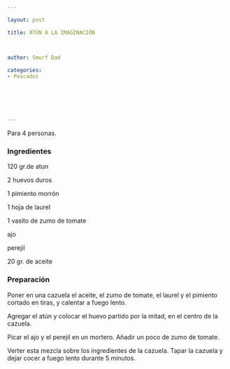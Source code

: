 ```yaml
---

layout: post

title: ATÚN A LA IMAGINACIÓN



author: Smurf Dad

categories:
- Pescados






---
```


Para 4 personas.

<h3>Ingredientes</h3>

120 gr.de atun

2 huevos duros

1 pimiento morrón

1 hoja de laurel

1 vasito de zumo de tomate

ajo

perejil

20 gr. de aceite

<h3>Preparación</h3>

Poner en una cazuela el aceite, el zumo de tomate, el laurel y el pimiento cortado en tiras, y calentar a fuego lento.

Agregar el atún y colocar el huevo partido por la mitad, en el centro de la cazuela.

Picar el ajo y el perejil en un mortero. Añadir un poco de zumo de tomate.

Verter esta mezcla sobre los ingredientes de la cazuela. Tapar la cazuela y dejar cocer a fuego lento durante 5 minutos.